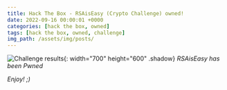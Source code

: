 ```yaml
---
title: Hack The Box - RSAisEasy (Crypto Challenge) owned!
date: 2022-09-16 00:00:01 +0000
categories: [hack the box, owned]
tags: [hack the box, owned, challenge]
img_path: /assets/img/posts/
---
```


![Challenge results](owned-rsaiseasy.png){: width="700" height="600" .shadow}
_RSAisEasy has been Pwned_

_Enjoy! ;)_
